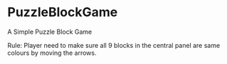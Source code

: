 # PuzzleBlockGame

A Simple Puzzle Block Game

Rule:
Player need to make sure all 9 blocks in the central panel are same colours by moving the arrows.
